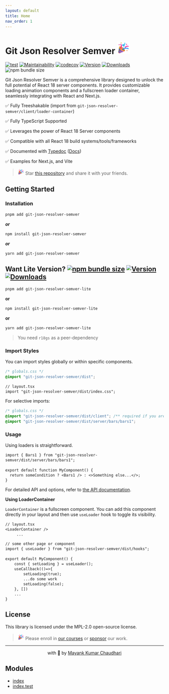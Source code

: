 ```yaml
---
layout: default
title: Home
nav_order: 1
---
```


# Git Json Resolver Semver <img src="https://raw.githubusercontent.com/mayank1513/mayank1513/main/popper.png" style="height: 40px"/>

[![test](https://github.com/react18-tools/git-json-resolver-semver/actions/workflows/test.yml/badge.svg)](https://github.com/react18-tools/git-json-resolver-semver/actions/workflows/test.yml)
[![Maintainability](https://qlty.sh/gh/react18-tools/projects/git-json-resolver-semver/maintainability.svg)](https://qlty.sh/gh/react18-tools/projects/git-json-resolver-semver)
[![codecov](https://codecov.io/gh/react18-tools/git-json-resolver-semver/graph/badge.svg)](https://codecov.io/gh/react18-tools/git-json-resolver-semver)
[![Version](https://img.shields.io/npm/v/git-json-resolver-semver.svg?colorB=green)](https://www.npmjs.com/package/git-json-resolver-semver)
[![Downloads](https://img.jsdelivr.com/img.shields.io/npm/d18m/git-json-resolver-semver.svg)](https://www.npmjs.com/package/git-json-resolver-semver)
![npm bundle size](https://img.shields.io/bundlephobia/minzip/git-json-resolver-semver)

Git Json Resolver Semver is a comprehensive library designed to unlock the full potential of React 18 server components. It provides customizable loading animation components and a fullscreen loader container, seamlessly integrating with React and Next.js.

✅ Fully Treeshakable (import from `git-json-resolver-semver/client/loader-container`)

✅ Fully TypeScript Supported

✅ Leverages the power of React 18 Server components

✅ Compatible with all React 18 build systems/tools/frameworks

✅ Documented with [Typedoc](https://react18-tools.github.io/git-json-resolver-semver) ([Docs](https://react18-tools.github.io/git-json-resolver-semver))

✅ Examples for Next.js, and Vite

> <img src="https://raw.githubusercontent.com/mayank1513/mayank1513/main/popper.png" style="height: 20px"/> Star [this repository](https://github.com/react18-tools/git-json-resolver-semver) and share it with your friends.

## Getting Started

### Installation

```bash
pnpm add git-json-resolver-semver
```

**_or_**

```bash
npm install git-json-resolver-semver
```

**_or_**

```bash
yarn add git-json-resolver-semver
```

## Want Lite Version? [![npm bundle size](https://img.shields.io/bundlephobia/minzip/git-json-resolver-semver-lite)](https://www.npmjs.com/package/git-json-resolver-semver-lite) [![Version](https://img.shields.io/npm/v/git-json-resolver-semver-lite.svg?colorB=green)](https://www.npmjs.com/package/git-json-resolver-semver-lite) [![Downloads](https://img.jsdelivr.com/img.shields.io/npm/d18m/git-json-resolver-semver-lite.svg)](https://www.npmjs.com/package/git-json-resolver-semver-lite)

```bash
pnpm add git-json-resolver-semver-lite
```

**or**

```bash
npm install git-json-resolver-semver-lite
```

**or**

```bash
yarn add git-json-resolver-semver-lite
```

> You need `r18gs` as a peer-dependency

### Import Styles

You can import styles globally or within specific components.

```css
/* globals.css */
@import "git-json-resolver-semver/dist";
```

```tsx
// layout.tsx
import "git-json-resolver-semver/dist/index.css";
```

For selective imports:

```css
/* globals.css */
@import "git-json-resolver-semver/dist/client"; /** required if you are using LoaderContainer */
@import "git-json-resolver-semver/dist/server/bars/bars1";
```

### Usage

Using loaders is straightforward.

```tsx
import { Bars1 } from "git-json-resolver-semver/dist/server/bars/bars1";

export default function MyComponent() {
  return someCondition ? <Bars1 /> : <>Something else...</>;
}
```

For detailed API and options, refer to [the API documentation](https://react18-tools.github.io/git-json-resolver-semver).

**Using LoaderContainer**

`LoaderContainer` is a fullscreen component. You can add this component directly in your layout and then use `useLoader` hook to toggle its visibility.

```tsx
// layout.tsx
<LoaderContainer />
	 ...
```

```tsx
// some other page or component
import { useLoader } from "git-json-resolver-semver/dist/hooks";

export default MyComponent() {
	const { setLoading } = useLoader();
	useCallback(()=>{
		setLoading(true);
		...do some work
		setLoading(false);
	}, [])
	...
}
```

## License

This library is licensed under the MPL-2.0 open-source license.

> <img src="https://raw.githubusercontent.com/mayank1513/mayank1513/main/popper.png" style="height: 20px"/> Please enroll in [our courses](https://mayank-chaudhari.vercel.app/courses) or [sponsor](https://github.com/sponsors/mayank1513) our work.

<hr />

<p align="center" style="text-align:center">with 💖 by <a href="https://mayank-chaudhari.vercel.app" target="_blank">Mayank Kumar Chaudhari</a></p>

## Modules

- [index](index.md)
- [index.test](index.test.md)
